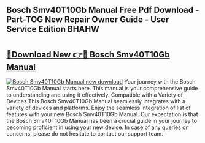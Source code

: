 ## Bosch Smv40T10Gb Manual Free Pdf Download - Part-TOG New Repair Owner Guide - User Service Edition BHAHW

# <h2><a href="http://cf15637.oget.top/?id=Bosch+Smv40T10Gb+Manual">🔗Download New 👉🔴 Bosch Smv40T10Gb Manual</a></h2>

[![Bosch Smv40T10Gb Manual new download](https://i.imgur.com/5g1atiW.png)](http://cf15637.oget.top/?id=Bosch+Smv40T10Gb+Manual)
Your journey with the Bosch Smv40T10Gb Manual starts here. This manual is your comprehensive guide to understanding and using it effectively. Compatible with a Variety of Devices This Bosch Smv40T10Gb Manual seamlessly integrates with a variety of devices and platforms. Enjoy the seamless integration of list of features with your new Bosch Smv40T10Gb Manual. Our expectation is that the Bosch Smv40T10Gb Manual has been a crucial guide in your journey to becoming proficient in using your new device. In case of any queries or concerns, please do not hesitate to contact our support team.
